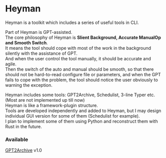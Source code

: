 # Heyman
Heyman is a toolkit which includes a series of useful tools in CLI.
   
Part of Heyman is GPT-assisted.    
The core philosophy of Heyman is **Slient Background, Accurate ManualOp and Smooth Switch**.   
It means the tool should cope with most of the work in the background silently with the assistance of GPT.    
And when the user control the tool manually, it should be accurate and agile.   
Then the switch of the auto and manual should be smooth, so that there should not be hard-to-read configure file or parameters, and when the GPT fails to cope with the problem, the tool should notice the user obviously to warning the exception.   
   
Heyman includes some tools: GPT2Archive, Schedulist, 3-line Typer etc.  (Most are not implemented up till now)     
Heyman is like a framework-plugin structure.   
Tools are developed independently and added to Heyman, but I may design individual GUI version for some of them (Schedulist for example).   
I plan to implement some of them using Python and reconstruct them with Rust in the future.

### Available
 [GPT2Archive](https://github.com/Jackcuii/GPT2Archive) v1.0

